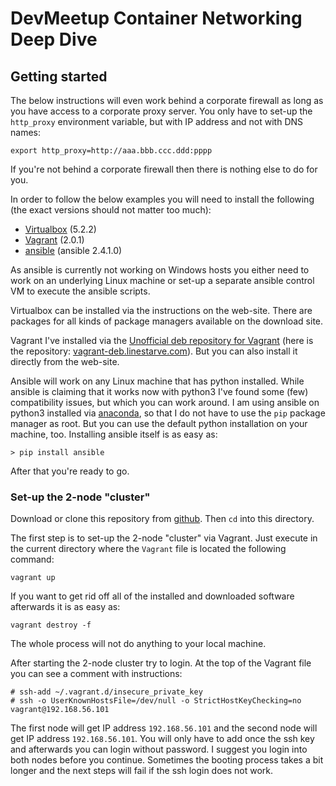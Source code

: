 # DevMeetup Container Networking Deep Dive

## Getting started

The below instructions will even work behind a corporate firewall as long as you have access to a corporate proxy server. You only have to set-up the `http_proxy` environment variable, but with IP address and not with DNS names:

    export http_proxy=http://aaa.bbb.ccc.ddd:pppp

If you're not behind a corporate firewall then there is nothing else to do for you.

In order to follow the below examples you will need to install the following (the exact versions should not matter too much):
* [Virtualbox](https://www.virtualbox.org/) (5.2.2)
* [Vagrant](https://www.vagrantup.com/) (2.0.1)
* [ansible](http://docs.ansible.com/) (ansible 2.4.1.0)

As ansible is currently not working on Windows hosts you either need to work on an underlying Linux machine or set-up a separate ansible control VM to execute the ansible scripts.

Virtualbox can be installed via the instructions on the web-site. There are packages for all kinds of package managers available on the download site.

Vagrant I've installed via the [Unofficial deb repository for Vagrant](https://github.com/wolfgang42/vagrant-deb) (here is the repository: [vagrant-deb.linestarve.com](https://vagrant-deb.linestarve.com/)). But you can also install it directly from the web-site.

Ansible will work on any Linux machine that has python installed. While ansible is claiming that it works now with python3 I've found some (few) compatibility issues, but which you can work around. I am using ansible on python3 installed via [anaconda](https://www.anaconda.com/download), so that I do not have to use the `pip` package manager as root. But you can use the default python installation on your machine, too. Installing ansible itself is as easy as:

    > pip install ansible

After that you're ready to go.

### Set-up the 2-node "cluster"

Download or clone this repository from [github](https://github.com/cs224/dev-meetup-container-networking). Then `cd` into this directory.

The first step is to set-up the 2-node "cluster" via Vagrant. Just execute in the current directory where the `Vagrant` file is located the following command:

    vagrant up

If you want to get rid off all of the installed and downloaded software afterwards it is as easy as:

    vagrant destroy -f

The whole process will not do anything to your local machine.

After starting the 2-node cluster try to login. At the top of the Vagrant file you can see a comment with instructions:

    # ssh-add ~/.vagrant.d/insecure_private_key
    # ssh -o UserKnownHostsFile=/dev/null -o StrictHostKeyChecking=no vagrant@192.168.56.101

The first node will get IP address `192.168.56.101` and the second node will get IP address `192.168.56.101`. You will only have to add once the ssh key and afterwards you can login without password. I suggest you login into both nodes before you continue. Sometimes the booting process takes a bit longer and the next steps will fail if the ssh login does not work.
